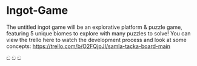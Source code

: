 # Ingot-Game
The untitled ingot game will be an explorative platform & puzzle game, featuring 5 unique biomes to explore with many puzzles to solve!
You can view the trello here to watch the development process and look at some concepts: https://trello.com/b/O2FQjpJI/samla-tacka-board-main




ඞ ඞ ඞ

